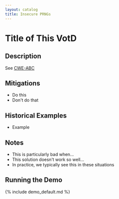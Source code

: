 ```yaml
---
layout: catalog
title: Insecure PRNGs
---
```


Title of This VotD
================

Description
-----------

See [CWE-ABC](http://cwe.mitre.org/data/definitions/ABC.html)

Mitigations
-----------
* Do this
* Don't do that

Historical Examples
-------------------
* Example
 
Notes
-----
* This is particularly bad when...
* This solution doesn't work so well...
* In practice, we typically see this in these situations
 

Running the Demo
----------------
{% include demo_default.md %}

